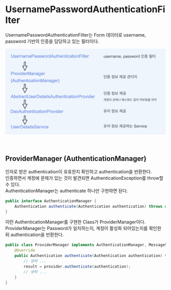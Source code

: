 # UsernamePasswordAuthenticationFilter
UsernamePasswordAuthenticationFilter는 Form 데이터로 username, password 기반의 인증을 담당하고 있는 필터이다.

![Filter](../../../images/07.Filter%206.PNG)

<br>

## ProviderManager (AuthenticationManager)
인자로 받은 authentication이 유효한지 확인하고 authentication을 반환한다.  
인증하면서 계정에 문제가 있는 것이 발견되면 AuthenticationException를 throw할 수 있다.  
AuthenticationManager는 authenticate 하나만 구현하면 된다.

```java
public interface AuthenticationManager {
    Authentication authenticate(Authentication authentication) throws AuthenticationException
}
```

이런 AuthenticationManager를 구현한 Class가 ProviderManager이다.  
ProviderManager는 Password가 일치하는지, 계정이 활성화 되어있는지를 확인한 뒤 authentication을 반환한다.  
```java
public class ProviderManager implements AuthenticationManager, MessageSourceAware, InitializingBean {
    @Override
    public Authentication authenticate(Authentication authentication) throws AuthenticationException {
        // 생략 ...
        result = provider.authenticate(authentication);
        // 생략 ...
    }
}
```
